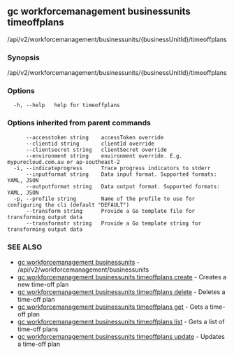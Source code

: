 ## gc workforcemanagement businessunits timeoffplans

/api/v2/workforcemanagement/businessunits/{businessUnitId}/timeoffplans

### Synopsis

/api/v2/workforcemanagement/businessunits/{businessUnitId}/timeoffplans

### Options

```
  -h, --help   help for timeoffplans
```

### Options inherited from parent commands

```
      --accesstoken string    accessToken override
      --clientid string       clientId override
      --clientsecret string   clientSecret override
      --environment string    environment override. E.g. mypurecloud.com.au or ap-southeast-2
  -i, --indicateprogress      Trace progress indicators to stderr
      --inputformat string    Data input format. Supported formats: YAML, JSON
      --outputformat string   Data output format. Supported formats: YAML, JSON
  -p, --profile string        Name of the profile to use for configuring the cli (default "DEFAULT")
      --transform string      Provide a Go template file for transforming output data
      --transformstr string   Provide a Go template string for transforming output data
```

### SEE ALSO

* [gc workforcemanagement businessunits](gc_workforcemanagement_businessunits.html)	 - /api/v2/workforcemanagement/businessunits
* [gc workforcemanagement businessunits timeoffplans create](gc_workforcemanagement_businessunits_timeoffplans_create.html)	 - Creates a new time-off plan
* [gc workforcemanagement businessunits timeoffplans delete](gc_workforcemanagement_businessunits_timeoffplans_delete.html)	 - Deletes a time-off plan
* [gc workforcemanagement businessunits timeoffplans get](gc_workforcemanagement_businessunits_timeoffplans_get.html)	 - Gets a time-off plan
* [gc workforcemanagement businessunits timeoffplans list](gc_workforcemanagement_businessunits_timeoffplans_list.html)	 - Gets a list of time-off plans
* [gc workforcemanagement businessunits timeoffplans update](gc_workforcemanagement_businessunits_timeoffplans_update.html)	 - Updates a time-off plan


